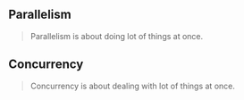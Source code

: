## Parallelism
> Parallelism is about doing lot of things at once.

## Concurrency
> Concurrency is about dealing with lot of things at once.
<!--stackedit_data:
eyJoaXN0b3J5IjpbMTU5OTYxODI0OV19
-->
